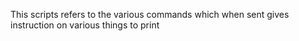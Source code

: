 This scripts refers to the various commands which when sent gives instruction on various things to print
